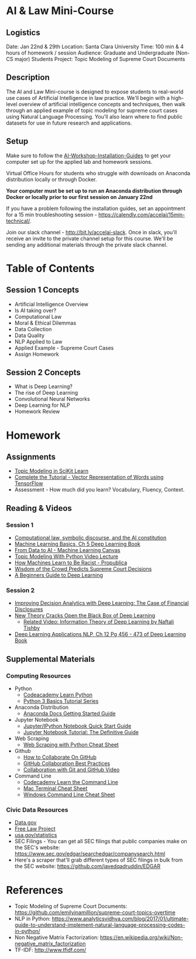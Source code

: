 # AI & Law Mini-Course
 
## Logistics
Date: Jan 22nd & 29th
Location: Santa Clara University
Time: 100 min & 4 hours of homework / session
Audience: Graduate and Undergraduate (Non-CS major) Students
Project: Topic Modeling of Supreme Court Documents 
 
## Description
The AI and Law Mini-course is designed to expose students to real-world use cases of Artificial Intelligence in law practice. We'll begin with a high-level overview of artificial intelligence concepts and techniques, then walk through an applied example of topic modeling for supreme court cases using Natural Language Processing. You'll also learn where to find public datasets for use in future research and applications.
 
## Setup
Make sure to follow the [AI-Workshop-Installation-Guides](https://github.com/AccelAI/AI-Workshop-Installation-Guides) to get your computer set up for the applied lab and homework sessions.

Virtual Office Hours for students who struggle with downloads on Anaconda distribution locally or through Docker.

**Your computer must be set up to run an Anaconda distribution through Docker or locally prior to our first session on January 22nd** 

If you have a problem following the installation guides, set an appointment for a 15 min troubleshooting session - https://calendly.com/accelai/15min-technical/.

Join our slack channel - http://bit.ly/accelai-slack. Once in slack, you'll receive an invite to the private channel setup for this course. We'll be sending any additional materials through the private slack channel.
 
# Table of Contents

## Session 1 Concepts
- Artificial Intelligence Overview
- Is AI taking over?
- Computational Law
- Moral & Ethical Dilemmas
- Data Collection
- Data Quality
- NLP Applied to Law
- Applied Example - Supreme Court Cases
- Assign Homework


## Session 2 Concepts
- What is Deep Learning?
- The rise of Deep Learning
- Convolutional Neural Networks
- Deep Learning for NLP
- Homework Review



# Homework

## Assignments
- [Topic Modeling in SciKit Learn](/Homework/Topic-Modeling/)
- [Complete the Tutorial - Vector Representation of Words using TensorFlow](https://www.tensorflow.org/tutorials/word2vec)
- Assessment - How much did you learn? Vocabulary, Fluency, Context.

## Reading & Videos

### Session 1
- [Computational law, symbolic discourse, and the AI constitution](https://www.wired.com/2016/10/computational-law-symbolic-discourse-and-the-ai-constitution/)
- [Machine Learning Basics, Ch 5 Deep Learning Book](http://www.deeplearningbook.org/contents/ml.html)
- [From Data to AI - Machine Learning Canvas](https://medium.com/louis-dorard/from-data-to-ai-with-the-machine-learning-canvas-part-i-d171b867b047)
- [Topic Modeling With Python Video Lecture](https://youtu.be/BuMu-bdoVrU)
- [How Machines Learn to Be Racist - Propublica](https://www.propublica.org/article/breaking-the-black-box-what-facebook-knows-about-you)
- [Wisdom of the Crowd Predicts Supreme Court Decisions](https://www.technologyreview.com/s/609852/wisdom-of-the-crowd-accurately-predicts-supreme-court-decisions/?set=)
- [A Beginners Guide to Deep Learning](https://youtu.be/nCPf8zDJ0d0)
 
### Session 2
- [Improving Decision Analytics with Deep Learning: The Case of Financial Disclosures](https://arxiv.org/pdf/1508.01993.pdf)
- [New Theory Cracks Open the Black Box of Deep Learning](https://www.quantamagazine.org/new-theory-cracks-open-the-black-box-of-deep-learning-20170921)
    * [Related Video: Information Theory of Deep Learning by Naftali Tishby](https://youtu.be/bLqJHjXihK8)
- [Deep Learning Applications NLP, Ch 12 Pg 456 - 473 of Deep Learning Book](http://www.deeplearningbook.org/contents/applications.html)

## Supplemental Materials
 
### Computing Resources
- Python
    * [Codeacademy Learn Python](https://www.codecademy.com/learn/learn-python)
    * [Python 3 Basics Tutorial Series](https://www.youtube.com/playlist?list=PLQVvvaa0QuDe8XSftW-RAxdo6OmaeL85M)
- Anaconda Distribution
    * [Anaconda Docs Getting Started Guide](https://conda.io/docs/user-guide/getting-started.html)
- Jupyter Notebook
    * [Jupyter/IPython Notebook Quick Start Guide](https://jupyter-notebook-beginner-guide.readthedocs.io/en/latest/)
    * [Jupyter Notebook Tutorial: The Definitive Guide](https://www.datacamp.com/community/tutorials/tutorial-jupyter-notebook)
- Web Scraping
    * [Web Scraping with Python Cheat Sheet](https://blog.hartleybrody.com/web-scraping-cheat-sheet/)
- Github
    * [How to Collaborate On GitHub](https://code.tutsplus.com/tutorials/how-to-collaborate-on-github--net-34267)
    * [GitHub Collaboration Best Practices](https://github.com/ideaconsult/etc/wiki/GitHub-Collaboration-Best-Practices)
    * [Collaboration with Git and GitHub Video](https://youtu.be/SCZF6I-Rc4I)
- Command Line
    * [Codecademy Learn the Command Line](https://www.codecademy.com/courses/learn-the-command-line/lessons/navigation/exercises/your-first-command)
    * [Mac Terminal Cheat Sheet](https://skillcrush.com/wp-content/uploads/2016/04/1a-TerminalCommandsCheatsheetMac.pdf)
    * [Windows Command Line Cheat Sheet](http://www.cs.columbia.edu/~sedwards/classes/2015/1102-fall/Command%20Prompt%20Cheatsheet.pdf)
 
 
### Civic Data Resources
- [Data.gov](https://www.data.gov/)
- [Free Law Project](https://free.law/)
- [usa.gov/statistics](https://www.usa.gov/statistics)
- SEC Filings - You can get all SEC filings that public companies make on the SEC's website: https://www.sec.gov/edgar/searchedgar/companysearch.html
- Here's a scraper that'll grab different types of SEC filings in bulk from the SEC website: https://github.com/javedqadruddin/EDGAR
 
# References
- Topic Modeling of Supreme Court Documents:
https://github.com/emilyinamillion/supreme-court-topics-overtime
- NLP in Python:
https://www.analyticsvidhya.com/blog/2017/01/ultimate-guide-to-understand-implement-natural-language-processing-codes-in-python/
- Non Negative Matrix Factorization:
https://en.wikipedia.org/wiki/Non-negative_matrix_factorization
- TF-IDF: http://www.tfidf.com/

